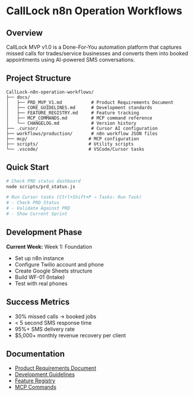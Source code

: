 # CallLock n8n Operation Workflows

## Overview
CallLock MVP v1.0 is a Done-For-You automation platform that captures missed calls for trades/service businesses and converts them into booked appointments using AI-powered SMS conversations.

## Project Structure
```
CallLock-n8n-operation-workflows/
├── docs/
│   ├── PRD_MVP_V1.md           # Product Requirements Document
│   ├── CORE_GUIDELINES.md      # Development standards
│   ├── FEATURE_REGISTRY.md     # Feature tracking
│   ├── MCP_COMMANDS.md         # MCP command reference
│   └── CHANGELOG.md            # Version history
├── .cursor/                    # Cursor AI configuration
├── workflows/production/       # n8n workflow JSON files
├── mcp/                       # MCP configuration
├── scripts/                   # Utility scripts
└── .vscode/                   # VSCode/Cursor tasks
```

## Quick Start
```bash
# Check PRD status dashboard
node scripts/prd_status.js

# Run Cursor tasks (Ctrl+Shift+P → Tasks: Run Task)
# - Check PRD Status
# - Validate Against PRD
# - Show Current Sprint
```

## Development Phase
**Current Week:** Week 1: Foundation
- Set up n8n instance
- Configure Twilio account and phone
- Create Google Sheets structure
- Build WF-01 (Intake)
- Test with real phones

## Success Metrics
- 30% missed calls → booked jobs
- < 5 second SMS response time
- 95%+ SMS delivery rate
- $5,000+ monthly revenue recovery per client

## Documentation
- [Product Requirements Document](docs/PRD_MVP_V1.md)
- [Development Guidelines](docs/CORE_GUIDELINES.md)
- [Feature Registry](docs/FEATURE_REGISTRY.md)
- [MCP Commands](docs/MCP_COMMANDS.md)